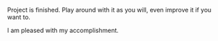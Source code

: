 Project is finished.
Play around with it as you will, even improve it if you want to.

I am pleased with my accomplishment.
